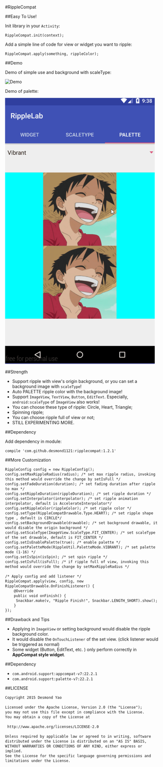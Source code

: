 #RippleCompat

##Easy To Use!

Init library in your `Activity`:
        
    RippleCompat.init(context);

Add a simple line of code for view or widget you want to ripple:

    RippleCompat.apply(something, rippleColor);
    
##Demo

Demo of simple use and background with scaleType:

![Demo](/demo/Demo.gif)

Demo of palette:

![Palette](/demo/Demo1.gif)

##Strength

- Support ripple with view's origin background, or you can set a background image with `scaleType`!
- Auto PALETTE ripple color with the background image!
- Support `ImageView`, `TextView`, `Button`, `EditText`. Especially, `android:scaleType` of `ImageView` also works! 
- You can choose these type of ripple: Circle, Heart, Triangle;
- Spinning ripple;
- You can choose ripple full of view or not;
- STILL EXPERIMENTING MORE.

##Dependency

Add dependency in module:

    compile 'com.github.desmond1121:ripplecompat:1.2.1'

##More Customization

    RippleConfig config = new RippleConfig();
    config.setMaxRippleRadius(radius); /* set max ripple radius, invoking this method would override the change by setIsFull */
    config.setFadeDuration(duration); /* set fading duration after ripple to max */
    config.setRippleDuration(rippleDuration); /* set ripple duration */
    config.setInterpolator(interpolator); /* set ripple animation interpolator, default is AccelerateInterpolator*/
    config.setRippleColor(rippleColor); /* set ripple color */
    config.setType(RippleCompatDrawable.Type.HEART); /* set ripple shape type , default is CIRCLE*/
    config.setBackgroundDrawable(drawable); /* set background drawable, it would disable the origin background */
    config.setScaleType(ImageView.ScaleType.FIT_CENTER); /* set scaleType of the set drawable, default is FIT_CENTER */
    config.setIsEnablePalette(true); /* enable palette */
    config.setPaletteMode(RippleUtil.PaletteMode.VIBRANT); /* set palette mode (1-16) */
    config.setIsSpin(isSpin); /* set spin ripple */
    config.setIsFull(isFull); /* if ripple full of view, invoking this method would override the change by setMaxRippleRadius */
    
    /* Apply config and add listener */
    RippleCompat.apply(view, config, new RippleCompatDrawable.OnFinishListener() {
        @Override
        public void onFinish() {
         Snackbar.make(v, "Ripple Finish!", Snackbar.LENGTH_SHORT).show();
        }
    });

##Drawback and Tips

- Applying in `ImageView` or setting background would disable the ripple background color.
- It would disable the `OnTouchListener` of the set view. (click listener would be triggered as normal)
- Some widget (Button, EditText, etc. ) only perform correctly in **AppCompat style widget**. 

##Dependency

- `com.android.support:appcompat-v7:22.2.1`
- `com.android.support:palette-v7:22.2.1`

##LICENSE
    
    Copyright 2015 Desmond Yao
    
    Licensed under the Apache License, Version 2.0 (the "License");
    you may not use this file except in compliance with the License.
    You may obtain a copy of the License at
    
     http://www.apache.org/licenses/LICENSE-2.0
    
    Unless required by applicable law or agreed to in writing, software
    distributed under the License is distributed on an "AS IS" BASIS,
    WITHOUT WARRANTIES OR CONDITIONS OF ANY KIND, either express or implied.
    See the License for the specific language governing permissions and
    limitations under the License.